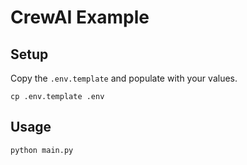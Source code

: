 # CrewAI Example

## Setup

Copy the `.env.template` and populate with your values.

```
cp .env.template .env
```

## Usage

```
python main.py
```
